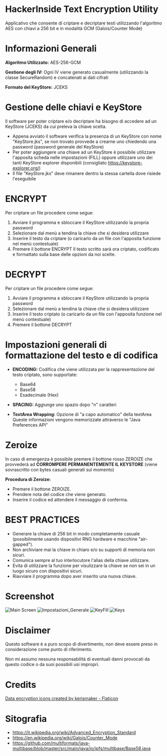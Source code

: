 # HackerInside Text Encryption Utility
Applicativo che consente di criptare e decriptare testi utilizzando l'algoritmo AES con chiavi a 256 bit e in modalità GCM (Galois/Counter Mode)

# Informazioni Generali
**Algoritmo Utilizzato:** AES-256-GCM

**Gestione degli IV:** Ogni IV viene generato casualmente (utilizzando la classe SecureRandom) e concatenati ai dati cifrati

**Formato del KeyStore:** JCEKS

# Gestione delle chiavi e KeyStore
Il software per poter criptare e/o decriptare ha bisogno di accedere ad un KeyStore (JCEKS) da cui preleva la chiave scelta.
- Appena avviato il software verifica la presenza di un KeyStore con nome "KeyStore.jks", se non trovato provvede a crearne uno chiedendo una password (password generale del KeyStore)
- Per poter aggiungere una chiave ad un KeyStore è possibile utilizzare l'apposita scheda nelle impostazioni (FILL) oppure utilizzare uno dei tanti KeyStore explorer disponibili (consigliato https://keystore-explorer.org/)
- Il file "KeyStore.jks" deve rimanere dentro la stessa cartella dove risiede l'eseguibile

# ENCRYPT
Per criptare un file procedere come segue:
1) Avviare il programma e sbloccare il KeyStore utilizzando la propria password
2) Selezionare dal menù a tendina la chiave che si desidera utilizzare
3) Inserire il testo da criptare (o caricarlo da un file con l'apposita funzione nel menù contestuale)
4) Premere il bottone ENCRYPT
Il testo scritto sarà ora criptato, codificato e formattato sulla base delle opzioni da noi scelte.

# DECRYPT
Per criptare un file procedere come segue:
1) Avviare il programma e sbloccare il KeyStore utilizzando la propria password
2) Selezionare dal menù a tendina la chiave che si desidera utilizzare
3) Inserire il testo criptato (o caricarlo da un file con l'apposita funzione nel menù contestuale)
4) Premere il bottone DECRYPT

# Impostazioni generali di formattazione del testo e di codifica
- **ENCODING:** Codifica che viene utilizzata per la rappresentazione del testo criptato, sono supportate:
  - Base64
  - Base58
  - Esadecimale (Hex)

- **SPACING:** Aggiunge uno spazio dopo "n" caratteri
- **TextArea Wrapping:** Opzione di "a capo automatico" della textArea
Queste informazioni vengono memorizzate attraverso le "Java Preferences API"

# Zeroize
In caso di emergenza è possibile premere il bottone rosso ZEROIZE che provvederà ad **CORROMPERE PERMANENTEMENTE IL KEYSTORE** (viene sovrascritto con bytes casuali generati sul momento)

**Procedura di Zeroize:** 
- Premere il bottone ZEROIZE.
- Prendere nota del codice che viene generato.
- Inserire il codice ed attendere il messaggio di conferma.

# BEST PRACTICES
- Generare la chiave di 256 bit in modo completamente casuale (possibilmente usando dispositivi RNG hardware e macchine "air-gapped").
- Non archiviare mai la chiave in chiaro e/o su supporti di memoria non sicuri.
- Comunica sempre al tuo interlocutore l'alias della chiave utilizzare.
- Evita di utilizzare la funzione per visulizzare la chiave se non sei in un luogo sicuro con dispositivi sicuri.
- Riavviare il programma dopo aver inserito una nuova chiave.

# Screenshot
![Main Screen](https://github.com/FrancescoValentini/HackerInsideTextEncryptionUtility/blob/master/screenshot/Main.JPG)
![Impostazioni_Generale](https://github.com/FrancescoValentini/HackerInsideTextEncryptionUtility/blob/master/screenshot/Impostazioni_Generale.JPG)
![KeyFill](https://github.com/FrancescoValentini/HackerInsideTextEncryptionUtility/blob/master/screenshot/KeyFill.JPG)
![Keys](https://github.com/FrancescoValentini/HackerInsideTextEncryptionUtility/blob/master/screenshot/Keys.JPG)

# Disclaimer
Questo software è a puro scopo di divertimento, non deve essere preso in considerazione come punto di riferimento.

Non mi assumo nessuna responsabilità di eventuali danni provocati da questo codice o da suoi possibili usi impropri.

# Credits
<a href="https://www.flaticon.com/free-icons/data-encryption" title="data encryption icons">Data encryption icons created by kerismaker - Flaticon</a>

# Sitografia
- https://it.wikipedia.org/wiki/Advanced_Encryption_Standard
- https://en.wikipedia.org/wiki/Galois/Counter_Mode
- https://github.com/multiformats/java-multibase/blob/master/src/main/java/io/ipfs/multibase/Base58.java
